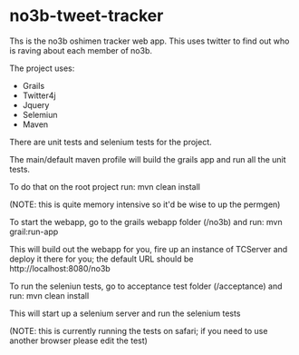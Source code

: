 no3b-tweet-tracker
==================

Ths is the no3b oshimen tracker web app.
This uses twitter to find out who is raving about each member of no3b.

The project uses:
  * Grails
  * Twitter4j
  * Jquery
  * Selemiun
  * Maven

There are unit tests and selenium tests for the project.

The main/default maven profile will build the grails app and run all the unit tests. 

To do that on the root project run: 
   mvn clean install

(NOTE: this is quite memory intensive so it'd be wise to up the permgen)

To start the webapp, go to the grails webapp folder (/no3b) and run:
   mvn grail:run-app

This will build out the webapp for you, fire up an instance of TCServer and deploy it there for you;
the default URL should be http://localhost:8080/no3b

To run the seleniun tests, go to acceptance test folder (/acceptance) and run:
   mvn clean install

This will start up a selenium server and run the selenium tests

(NOTE: this is currently running the tests on safari; if you need to use another browser please edit the test)
